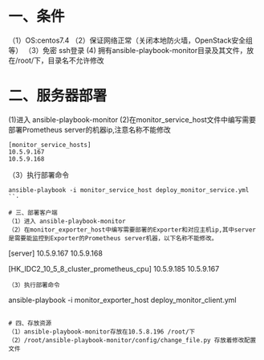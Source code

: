 # 一、条件
（1）OS:centos7.4
（2）保证网络正常（关闭本地防火墙，OpenStack安全组等）
（3）免密 ssh登录
 (4) 拥有ansible-playbook-monitor目录及其文件，放在/root/下，目录名不允许修改

# 二、服务器部署
(1)进入 ansible-playbook-monitor
(2)在monitor_service_host文件中编写需要部署Prometheus server的机器ip,注意名称不能修改
```
[monitor_service_hosts]
10.5.9.167
10.5.9.168
```
（3）执行部署命令
```
ansible-playbook -i monitor_service_host deploy_monitor_service.yml
``·

# 三、部署客户端
（1）进入 ansible-playbook-monitor
（2）在monitor_exporter_host中编写需要部署的Exporter和对应主机ip,其中server是需要能监控到Exporter的Prometheus server机器，以下名称不能修改。
```
[server]
10.5.9.167
10.5.9.168

[HK_IDC2_10_5_8_cluster_prometheus_cpu]
10.5.9.185
10.5.9.167
```
（3）执行部署命令
```
ansible-playbook  -i monitor_exporter_host deploy_monitor_client.yml
```

# 四、存放资源
（1）ansible-playbook-monitor存放在10.5.8.196 /root/下
（2）/root/ansible-playbook-monitor/config/change_file.py 存放着修改配置文件
